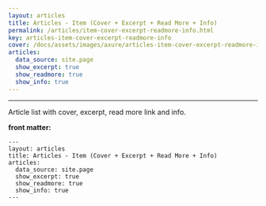 ```yaml
---
layout: articles
title: Articles - Item (Cover + Excerpt + Read More + Info)
permalink: /articles/item-cover-excerpt-readmore-info.html
key: articles-item-cover-excerpt-readmore-info
cover: /docs/assets/images/axure/articles-item-cover-excerpt-readmore-info.png
articles:
  data_source: site.page
  show_excerpt: true
  show_readmore: true
  show_info: true
---
```


<div class="article__content" markdown="1">

---

Article list with cover, excerpt, read more link and info.

<!--more-->

**front matter:**

    ---
    layout: articles
    title: Articles - Item (Cover + Excerpt + Read More + Info)
    articles:
      data_source: site.page
      show_excerpt: true
      show_readmore: true
      show_info: true
    ---

</div>